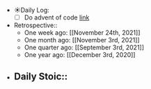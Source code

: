 - ☀️Daily Log:
    - [ ] Do advent of code [link](https://adventofcode.com/2021/day/1)
- Retrospective::
    - One week ago: [[November 24th, 2021]]
    - One month ago: [[November 3rd, 2021]]
    - One quarter ago: [[September 3rd, 2021]]
    - One year ago: [[December 3rd, 2020]]
- Daily Stoic::
    -

